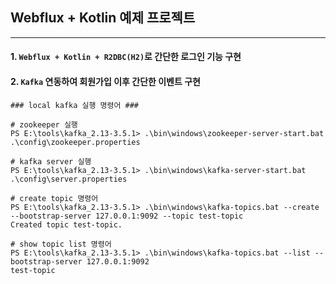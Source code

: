 ## Webflux + Kotlin 예제 프로젝트

---

#### 1. `Webflux + Kotlin + R2DBC(H2)`로 간단한 로그인 기능 구현
#### 2. `Kafka` 연동하여 회원가입 이후 간단한 이벤트 구현
    ### local kafka 실행 명령어 ###
    
    # zookeeper 실행
    PS E:\tools\kafka_2.13-3.5.1> .\bin\windows\zookeeper-server-start.bat .\config\zookeeper.properties 
    
    # kafka server 실행 
    PS E:\tools\kafka_2.13-3.5.1> .\bin\windows\kafka-server-start.bat .\config\server.properties

    # create topic 명령어
    PS E:\tools\kafka_2.13-3.5.1> .\bin\windows\kafka-topics.bat --create --bootstrap-server 127.0.0.1:9092 --topic test-topic
    Created topic test-topic.

    # show topic list 명령어
    PS E:\tools\kafka_2.13-3.5.1> .\bin\windows\kafka-topics.bat --list --bootstrap-server 127.0.0.1:9092
    test-topic